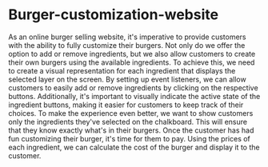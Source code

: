 # Burger-customization-website
As an online burger selling website, it's imperative to provide customers with the ability to fully customize their burgers. Not only do we offer the option to add or remove ingredients, but we also allow customers to create their own burgers using the available ingredients. To achieve this, we need to create a visual representation for each ingredient that displays the selected layer on the screen. By setting up event listeners, we can allow customers to easily add or remove ingredients by clicking on the respective buttons. Additionally, it's important to visually indicate the active state of the ingredient buttons, making it easier for customers to keep track of their choices.
To make the experience even better, we want to show customers only the ingredients they've selected on the chalkboard. This will ensure that they know exactly what's in their burgers. Once the customer has had fun customizing their burger, it's time for them to pay. Using the prices of each ingredient, we can calculate the cost of the burger and display it to the customer.  
